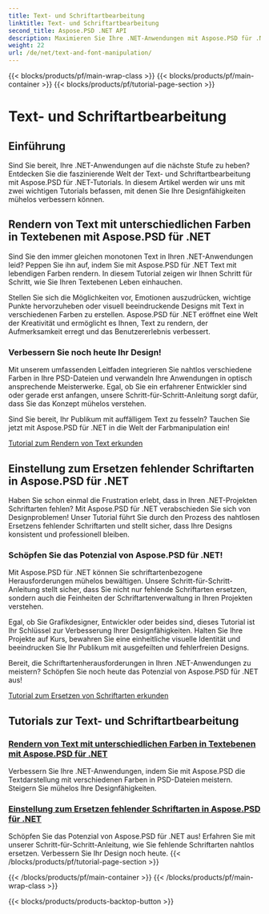 ```yaml
---
title: Text- und Schriftartbearbeitung
linktitle: Text- und Schriftartbearbeitung
second_title: Aspose.PSD .NET API
description: Maximieren Sie Ihre .NET-Anwendungen mit Aspose.PSD für .NET-Tutorials! Lernen Sie, Text in lebendigen Farben darzustellen und fehlende Schriftarten nahtlos zu ersetzen.
weight: 22
url: /de/net/text-and-font-manipulation/
---
```


{{< blocks/products/pf/main-wrap-class >}}
{{< blocks/products/pf/main-container >}}
{{< blocks/products/pf/tutorial-page-section >}}

# Text- und Schriftartbearbeitung


## Einführung

Sind Sie bereit, Ihre .NET-Anwendungen auf die nächste Stufe zu heben? Entdecken Sie die faszinierende Welt der Text- und Schriftartbearbeitung mit Aspose.PSD für .NET-Tutorials. In diesem Artikel werden wir uns mit zwei wichtigen Tutorials befassen, mit denen Sie Ihre Designfähigkeiten mühelos verbessern können.

## Rendern von Text mit unterschiedlichen Farben in Textebenen mit Aspose.PSD für .NET

Sind Sie den immer gleichen monotonen Text in Ihren .NET-Anwendungen leid? Peppen Sie ihn auf, indem Sie mit Aspose.PSD für .NET Text mit lebendigen Farben rendern. In diesem Tutorial zeigen wir Ihnen Schritt für Schritt, wie Sie Ihren Textebenen Leben einhauchen.

Stellen Sie sich die Möglichkeiten vor, Emotionen auszudrücken, wichtige Punkte hervorzuheben oder visuell beeindruckende Designs mit Text in verschiedenen Farben zu erstellen. Aspose.PSD für .NET eröffnet eine Welt der Kreativität und ermöglicht es Ihnen, Text zu rendern, der Aufmerksamkeit erregt und das Benutzererlebnis verbessert.

### Verbessern Sie noch heute Ihr Design!

Mit unserem umfassenden Leitfaden integrieren Sie nahtlos verschiedene Farben in Ihre PSD-Dateien und verwandeln Ihre Anwendungen in optisch ansprechende Meisterwerke. Egal, ob Sie ein erfahrener Entwickler sind oder gerade erst anfangen, unsere Schritt-für-Schritt-Anleitung sorgt dafür, dass Sie das Konzept mühelos verstehen.

Sind Sie bereit, Ihr Publikum mit auffälligem Text zu fesseln? Tauchen Sie jetzt mit Aspose.PSD für .NET in die Welt der Farbmanipulation ein!

[Tutorial zum Rendern von Text erkunden](./render-text-different-colors/)

## Einstellung zum Ersetzen fehlender Schriftarten in Aspose.PSD für .NET

Haben Sie schon einmal die Frustration erlebt, dass in Ihren .NET-Projekten Schriftarten fehlen? Mit Aspose.PSD für .NET verabschieden Sie sich von Designproblemen! Unser Tutorial führt Sie durch den Prozess des nahtlosen Ersetzens fehlender Schriftarten und stellt sicher, dass Ihre Designs konsistent und professionell bleiben.

### Schöpfen Sie das Potenzial von Aspose.PSD für .NET!

Mit Aspose.PSD für .NET können Sie schriftartenbezogene Herausforderungen mühelos bewältigen. Unsere Schritt-für-Schritt-Anleitung stellt sicher, dass Sie nicht nur fehlende Schriftarten ersetzen, sondern auch die Feinheiten der Schriftartenverwaltung in Ihren Projekten verstehen.

Egal, ob Sie Grafikdesigner, Entwickler oder beides sind, dieses Tutorial ist Ihr Schlüssel zur Verbesserung Ihrer Designfähigkeiten. Halten Sie Ihre Projekte auf Kurs, bewahren Sie eine einheitliche visuelle Identität und beeindrucken Sie Ihr Publikum mit ausgefeilten und fehlerfreien Designs.

Bereit, die Schriftartenherausforderungen in Ihren .NET-Anwendungen zu meistern? Schöpfen Sie noch heute das Potenzial von Aspose.PSD für .NET aus!

[Tutorial zum Ersetzen von Schriftarten erkunden](./replace-missing-fonts/)

## Tutorials zur Text- und Schriftartbearbeitung
### [Rendern von Text mit unterschiedlichen Farben in Textebenen mit Aspose.PSD für .NET](./render-text-different-colors/)
Verbessern Sie Ihre .NET-Anwendungen, indem Sie mit Aspose.PSD die Textdarstellung mit verschiedenen Farben in PSD-Dateien meistern. Steigern Sie mühelos Ihre Designfähigkeiten.
### [Einstellung zum Ersetzen fehlender Schriftarten in Aspose.PSD für .NET](./replace-missing-fonts/)
Schöpfen Sie das Potenzial von Aspose.PSD für .NET aus! Erfahren Sie mit unserer Schritt-für-Schritt-Anleitung, wie Sie fehlende Schriftarten nahtlos ersetzen. Verbessern Sie Ihr Design noch heute.
{{< /blocks/products/pf/tutorial-page-section >}}

{{< /blocks/products/pf/main-container >}}
{{< /blocks/products/pf/main-wrap-class >}}

{{< blocks/products/products-backtop-button >}}

